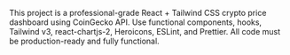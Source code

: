 <!-- Use this file to provide workspace-specific custom instructions to Copilot. For more details, visit https://code.visualstudio.com/docs/copilot/copilot-customization#_use-a-githubcopilotinstructionsmd-file -->

This project is a professional-grade React + Tailwind CSS crypto price dashboard using CoinGecko API. Use functional components, hooks, Tailwind v3, react-chartjs-2, Heroicons, ESLint, and Prettier. All code must be production-ready and fully functional.
